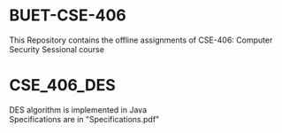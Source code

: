# BUET-CSE-406
This Repository contains the offline assignments of CSE-406: Computer Security Sessional course

# CSE_406_DES
DES algorithm is implemented in Java    
Specifications are in "Specifications.pdf"
